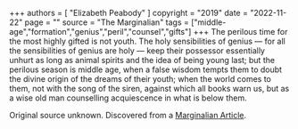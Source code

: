+++
authors = [
  "Elizabeth Peabody"
]
copyright = "2019"
date = "2022-11-22"
page = ""
source = "The Marginalian"
tags = ["middle-age","formation","genius","peril","counsel","gifts"]
+++
The perilous time for the most highly gifted is not youth. The holy sensibilities of genius — for all the sensibilities of genius are holy — keep their possessor essentially unhurt as long as animal spirits and the idea of being young last; but the perilous season is middle age, when a false wisdom tempts them to doubt the divine origin of the dreams of their youth; when the world comes to them, not with the song of the siren, against which all books warn us, but as a wise old man counselling acquiescence in what is below them.

Original source unknown. Discovered from a [Marginalian Article](https://www.themarginalian.org/2019/07/05/elizabeth-peabody-figuring/).
